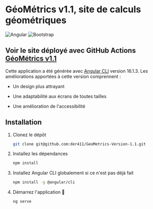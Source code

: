 # GéoMétrics v1.1, site de calculs géométriques 
![Angular](https://img.shields.io/badge/Angular-DD0031?logo=angular&logoColor=white&style=for-the-badge)
![Bootstrap](https://img.shields.io/badge/Bootstrap-7952B3?logo=bootstrap&logoColor=white&style=for-the-badge)

## Voir le site déployé avec GitHub Actions [GéoMétrics v1.1](https://der411.github.io/GeoMetrics-Version-1.1/)

Cette application a été générée avec [Angular CLI](https://github.com/angular/angular-cli) version 16.1.3. Les améliorations apportées à cette version comprennent :

- Un design plus attrayant
  
- Une adaptabilité aux écrans de toutes tailles

- Une amélioration de l'accessibilité

## Installation

1. Clonez le dépôt
    ```sh
    git clone git@github.com:der411/GeoMetrics-Version-1.1.git
    ```

3. Installez les dépendances
   ```sh
   npm install
   ```

5. Installez Angular CLI globalement si ce n'est pas déjà fait
   ```sh
   npm install -g @angular/cli
   ```

7. Démarrez l'application 🚀
   ```sh
   ng serve
   ```

